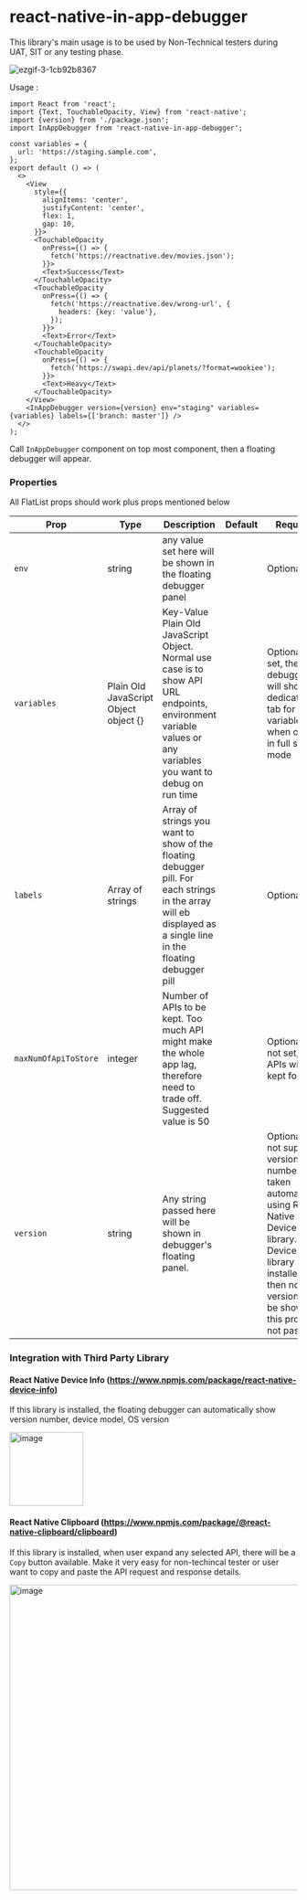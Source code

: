 # react-native-in-app-debugger

This library's main usage is to be used by Non-Technical testers during UAT, SIT or any testing phase.

![ezgif-3-1cb92b8367](https://github.com/fattahmuhyiddeen/react-native-in-app-debugger/assets/24792201/4ffe083a-4807-4a2e-a624-6a81f506439b)



Usage :

```
import React from 'react';
import {Text, TouchableOpacity, View} from 'react-native';
import {version} from './package.json';
import InAppDebugger from 'react-native-in-app-debugger';

const variables = {
  url: 'https://staging.sample.com',
};
export default () => (
  <>
    <View
      style={{
        alignItems: 'center',
        justifyContent: 'center',
        flex: 1,
        gap: 10,
      }}>
      <TouchableOpacity
        onPress={() => {
          fetch('https://reactnative.dev/movies.json');
        }}>
        <Text>Success</Text>
      </TouchableOpacity>
      <TouchableOpacity
        onPress={() => {
          fetch('https://reactnative.dev/wrong-url', {
            headers: {key: 'value'},
          });
        }}>
        <Text>Error</Text>
      </TouchableOpacity>
      <TouchableOpacity
        onPress={() => {
          fetch('https://swapi.dev/api/planets/?format=wookiee');
        }}>
        <Text>Heavy</Text>
      </TouchableOpacity>
    </View>
    <InAppDebugger version={version} env="staging" variables={variables} labels={['branch: master']} />
  </>
);

```

Call `InAppDebugger` component on top most component, then a floating debugger will appear.


### Properties

All FlatList props should work plus props mentioned below

| Prop | Type | Description | Default | Required |
| ----------------------------- | ---------------------------------------------------------------------------------------------------- | ------------------------------------------------------------------------------------------------------------------------------------------------------------------------------------------------------------------------------------------------------------------------------------------------------------------------- | ------------------------------------------------------------------- | ----------------------------------------------------------------------- |
| `env` | string | any value set here will be shown in the floating debugger panel | | Optional |
| `variables` | Plain Old JavaScript Object object {} | Key-Value Plain Old JavaScript Object. Normal use case is to show API URL endpoints, environment variable values or any variables you want to debug on run time | | Optional. If set, the debugger will show a dedicated tab for variables when open in full screen mode |
| `labels` | Array of strings | Array of strings you want to show of the floating debugger pill. For each strings in the array will eb displayed as a single line in the floating debugger pill | | Optional |
| `maxNumOfApiToStore` | integer | Number of APIs to be kept. Too much API might make the whole app lag, therefore need to trade off. Suggested value is 50 | | Optional. If not set, all APIs will be kept forever |
`version` | string | Any string passed here will be shown in debugger's floating panel. | | Optional. If not supplied, version number will taken automatically using React Native Device Info library. But if Device Info library is not installed, then no version will be shown if this prop is not passed.


### Integration with Third Party Library

#### React Native Device Info (https://www.npmjs.com/package/react-native-device-info)

If this library is installed, the floating debugger can automatically show version number, device model, OS version

<img width="129" alt="image" src="https://github.com/fattahmuhyiddeen/react-native-in-app-debugger/assets/24792201/e5c31d91-4915-4270-a968-f3156d5e5a96">


#### React Native Clipboard (https://www.npmjs.com/package/@react-native-clipboard/clipboard)

If this library is installed, when user expand any selected API, there will be a `Copy` button available. Make it very easy for non-techincal tester or user want to copy and paste the API request and response details.

<img width="535" alt="image" src="https://github.com/fattahmuhyiddeen/react-native-in-app-debugger/assets/24792201/d4f58ee3-e553-4cae-91df-ba7e26d8cd70">

